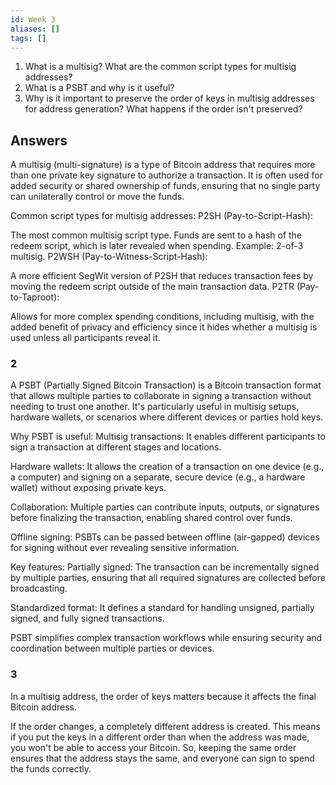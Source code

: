 ```yaml
---
id: Week 3
aliases: []
tags: []
---
```


1. What is a multisig? What are the common
   script types for multisig addresses?
2. What is a PSBT and why is it
   useful?
3. Why is it important to preserve the order of
   keys in multisig addresses for address
   generation? What happens if the order isn't
   preserved?

## Answers

A multisig (multi-signature) is a type of Bitcoin address that requires more than one private key signature to authorize a transaction. It is often used for added security or shared ownership of funds, ensuring that no single party can unilaterally control or move the funds.

Common script types for multisig addresses:
P2SH (Pay-to-Script-Hash):

The most common multisig script type. Funds are sent to a hash of the redeem script, which is later revealed when spending.
Example: 2-of-3 multisig.
P2WSH (Pay-to-Witness-Script-Hash):

A more efficient SegWit version of P2SH that reduces transaction fees by moving the redeem script outside of the main transaction data.
P2TR (Pay-to-Taproot):

Allows for more complex spending conditions, including multisig, with the added benefit of privacy and efficiency since it hides whether a multisig is used unless all participants reveal it.

### 2

A PSBT (Partially Signed Bitcoin Transaction) is a Bitcoin transaction format that allows multiple parties to collaborate in signing a transaction without needing to trust one another. It's particularly useful in multisig setups, hardware wallets, or scenarios where different devices or parties hold keys.

Why PSBT is useful:
Multisig transactions: It enables different participants to sign a transaction at different stages and locations.

Hardware wallets: It allows the creation of a transaction on one device (e.g., a computer) and signing on a separate, secure device (e.g., a hardware wallet) without exposing private keys.

Collaboration: Multiple parties can contribute inputs, outputs, or signatures before finalizing the transaction, enabling shared control over funds.

Offline signing: PSBTs can be passed between offline (air-gapped) devices for signing without ever revealing sensitive information.

Key features:
Partially signed: The transaction can be incrementally signed by multiple parties, ensuring that all required signatures are collected before broadcasting.

Standardized format: It defines a standard for handling unsigned, partially signed, and fully signed transactions.

PSBT simplifies complex transaction workflows while ensuring security and coordination between multiple parties or devices.

### 3

In a multisig address, the order of keys matters because it affects the final Bitcoin address.

If the order changes, a completely different address is created.
This means if you put the keys in a different order than when the address was made, you won't be able to access your Bitcoin.
So, keeping the same order ensures that the address stays the same, and everyone can sign to spend the funds correctly.
